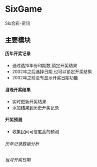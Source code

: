 # SixGame
Six合彩-资讯

## 主要模块

#### 历年开奖记录

- 通过选择年份和期数,锁定开奖结果
- 2002年之后选择日期,也可以锁定开奖结果
- 2002年之前没有显示开奖日期功能

#### 当晚开奖结果
- 实时更新开奖结果
- 添加结果到历史开奖记录

#### 开奖预测
- 收集民间可信度高的预测

###### 历年记录数据分析

###### 当月开奖日期


